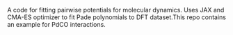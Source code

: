 A code for fitting pairwise potentials for molecular dynamics. Uses JAX and CMA-ES optimizer to fit Pade polynomials to DFT dataset.This repo contains an example for PdCO interactions.
